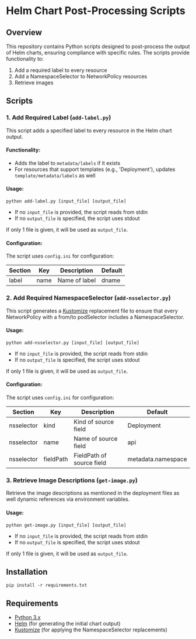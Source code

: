 # Helm Chart Post-Processing Scripts

## Overview

This repository contains Python scripts designed to post-process the output of Helm charts, ensuring compliance with specific rules. The scripts provide functionality to:

1. Add a required label to every resource
2. Add a NamespaceSelector to NetworkPolicy resources
3. Retrieve images

## Scripts

### 1. Add Required Label (`add-label.py`)

This script adds a specified label to every resource in the Helm chart output.

#### Functionality:
- Adds the label to `metadata/labels` if it exists
- For resources that support templates (e.g., 'Deployment'), updates `template/metadata/labels` as well

#### Usage:
````console
python add-label.py [input_file] [output_file]
````

- If no `input_file` is provided, the script reads from stdin
- If no `output_file` is specified, the script uses stdout

If only 1 file is given, it will be used as `output_file`. 

#### Configuration:
The script uses `config.ini` for configuration:

| Section | Key    | Description            | Default |
|---------|--------|------------------------|---------|
| label   | name   | Name of label          | dname   |

### 2. Add Required NamespaceSelector (`add-nsselector.py`)

This script generates a [Kustomize](https://kustomize.io/) replacement file to ensure that every NetworkPolicy with a from/to podSelector includes a NamespaceSelector.

#### Usage:

````console
python add-nsselector.py [input_file] [output_file]
````
- If no `input_file` is provided, the script reads from stdin
- If no `output_file` is specified, the script uses stdout

If only 1 file is given, it will be used as `output_file`. 

#### Configuration:
The script uses `config.ini` for configuration:

| Section     | Key       | Description               | Default            |
|-------------|-----------|---------------------------|--------------------|
| nsselector  | kind      | Kind of source field      | Deployment         |
| nsselector  | name      | Name of source field      | api                |
| nsselector  | fieldPath | FieldPath of source field | metadata.namespace |

### 3. Retrieve Image Descriptions (`get-image.py`)

Retrieve the image descriptions as mentioned in the deployment files as well dynamic references via environment variables.

#### Usage:

````console
python get-image.py [input_file] [output_file]
````
- If no `input_file` is provided, the script reads from stdin
- If no `output_file` is specified, the script uses stdout

If only 1 file is given, it will be used as `output_file`. 

## Installation

````console
pip install -r requirements.txt
````

## Requirements

- [Python 3.x](https://www.python.org/)
- [Helm](https://helm.sh/) (for generating the initial chart output)
- [Kustomize](https://kustomize.io/) (for applying the NamespaceSelector replacements)
